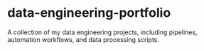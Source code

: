 # data-engineering-portfolio
A collection of my data engineering projects, including pipelines, automation workflows, and data processing scripts.
